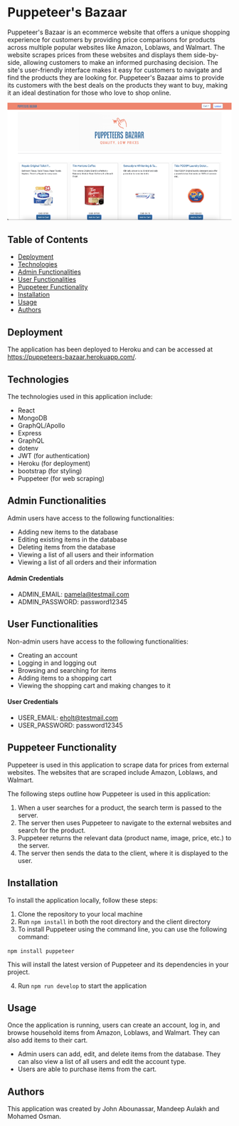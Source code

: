 # Puppeteer's Bazaar

Puppeteer's Bazaar is an ecommerce website that offers a unique shopping experience for customers by providing price comparisons for products across multiple popular websites like Amazon, Loblaws, and Walmart. The website scrapes prices from these websites and displays them side-by-side, allowing customers to make an informed purchasing decision. The site's user-friendly interface makes it easy for customers to navigate and find the products they are looking for. Puppeteer's Bazaar aims to provide its customers with the best deals on the products they want to buy, making it an ideal destination for those who love to shop online.

<img src='client/src/images/bazaar2.png'>

## Table of Contents
- [Deployment](#deployment)
- [Technologies](#technologies)
- [Admin Functionalities](#admin-functionalities)
- [User Functionalities](#user-functionalities)
- [Puppeteer Functionality](#puppeteer-functionality)
- [Installation](#installation)
- [Usage](#usage)
- [Authors](#authors)

## Deployment

The application has been deployed to Heroku and can be accessed at https://puppeteers-bazaar.herokuapp.com/.

## Technologies

The technologies used in this application include:

- React
- MongoDB
- GraphQL/Apollo
- Express
- GraphQL
- dotenv
- JWT (for authentication)
- Heroku (for deployment)
- bootstrap (for styling)
- Puppeteer (for web scraping)

## Admin Functionalities

Admin users have access to the following functionalities:

- Adding new items to the database
- Editing existing items in the database
- Deleting items from the database
- Viewing a list of all users and their information
- Viewing a list of all orders and their information

#### Admin Credentials

- ADMIN_EMAIL: pamela@testmail.com
- ADMIN_PASSWORD: password12345

## User Functionalities

Non-admin users have access to the following functionalities:

- Creating an account
- Logging in and logging out
- Browsing and searching for items
- Adding items to a shopping cart
- Viewing the shopping cart and making changes to it

#### User Credentials

- USER_EMAIL: eholt@testmail.com
- USER_PASSWORD: password12345

## Puppeteer Functionality

Puppeteer is used in this application to scrape data for prices from external websites. The websites that are scraped include Amazon, Loblaws, and Walmart. 

The following steps outline how Puppeteer is used in this application:

1. When a user searches for a product, the search term is passed to the server.
2. The server then uses Puppeteer to navigate to the external websites and search for the product.
3. Puppeteer returns the relevant data (product name, image, price, etc.) to the server.
4. The server then sends the data to the client, where it is displayed to the user.

## Installation

To install the application locally, follow these steps:

1. Clone the repository to your local machine
2. Run `npm install` in both the root directory and the client directory
3. To install Puppeteer using the command line, you can use the following command:

```npm install puppeteer```

This will install the latest version of Puppeteer and its dependencies in your project.

4. Run `npm run develop` to start the application

## Usage

Once the application is running, users can create an account, log in, and browse household items from Amazon, Loblaws, and Walmart. They can also add items to their cart.

* Admin users can add, edit, and delete items from the database. They can also view a list of all users and edit the account type.
* Users are able to purchase items from the cart.


## Authors

This application was created by John Abounassar, Mandeep Aulakh and Mohamed Osman.
